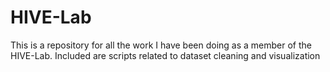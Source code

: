 # HIVE-Lab
This is a repository for all the work I have been doing as a member of the HIVE-Lab. Included are scripts related to dataset cleaning and visualization
